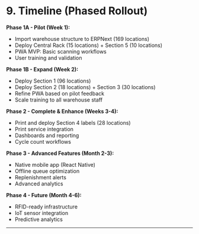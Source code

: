# 9. Timeline (Phased Rollout)

**Phase 1A - Pilot (Week 1):**  
- Import warehouse structure to ERPNext (169 locations)  
- Deploy Central Rack (15 locations) + Section 5 (10 locations)  
- PWA MVP: Basic scanning workflows  
- User training and validation  

**Phase 1B - Expand (Week 2):**  
- Deploy Section 1 (96 locations)  
- Deploy Section 2 (18 locations) + Section 3 (30 locations)  
- Refine PWA based on pilot feedback  
- Scale training to all warehouse staff  

**Phase 2 - Complete & Enhance (Weeks 3-4):**  
- Print and deploy Section 4 labels (28 locations)  
- Print service integration  
- Dashboards and reporting  
- Cycle count workflows  

**Phase 3 - Advanced Features (Month 2-3):**  
- Native mobile app (React Native)  
- Offline queue optimization  
- Replenishment alerts  
- Advanced analytics  

**Phase 4 - Future (Month 4-6):**  
- RFID-ready infrastructure  
- IoT sensor integration  
- Predictive analytics  

---
